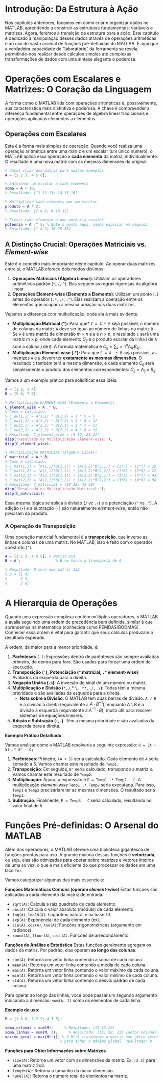 # Introdução: Da Estrutura à Ação

Nos capítulos anteriores, focamos em como criar e organizar dados no MATLAB, aprendendo a construir as estruturas fundamentais: variáveis e matrizes. Agora, faremos a transição da estrutura para a ação. Este capítulo é dedicado à manipulação desses dados através de operações aritméticas e ao uso do vasto arsenal de funções pré-definidas do MATLAB. É aqui que a verdadeira capacidade de “laboratório” da ferramenta se revela, permitindo-nos realizar desde cálculos simples até complexas transformações de dados com uma sintaxe elegante e poderosa.

# Operações com Escalares e Matrizes: O Coração da Linguagem

A forma como o MATLAB lida com operações aritméticas é, possivelmente, sua característica mais distintiva e poderosa. A chave é compreender a diferença fundamental entre operações de álgebra linear tradicionais e operações aplicadas elementos a elementos.

## Operações com Escalares

Esta é a forma mais simples de operação. Quando você realiza uma operação aritmética entre uma matriz e um escalar (um único número), o MATLAB aplica essa operação a **cada elemento** da matriz, individualmente. O resultado é uma nova matriz com as mesmas dimensões da original.

```matlab
% Vamos criar uma matriz para nossos exemplos
A = [1 2 3; 4 5 6];

% Adicionar um escalar a cada elemento
soma = A + 10;
% Resultado: [11 12 13; 14 15 16]

% Multiplicar cada elemento por um escalar
produto = A * 2;
% Resultado: [2 4 6; 8 10 12]

% Elevar cada elemento a uma potência escalar
potencia = A .^ 2; % Note o ponto aqui, vamos explicar em seguida
% Resultado: [1 4 9; 16 25 36]
```

## A Distinção Crucial: Operações Matriciais vs. *Element-wise*

Este é o conceito mais importante deste capítulo. Ao operar duas matrizes entre si, o MATLAB oferece dois modos distintos:

1. **Operações Matriciais (Álgebra Linear)**: Utilizam os operadores aritméticos padrão (`*`, `/`, `^`). Elas seguem as regras rigorosas da álgebra linear.
2. **Operações Element-wise (Elemento a Elemento)**: Utilizam um ponto (`.`) antes do operador (`.*`, `./`, `.^`). Elas realizam a operação entre os elementos que ocupam a mesma posição nas duas matrizes.

Vejamos a diferença com multiplicação, onde ela é mais evidente.

- **Multiplicação Matricial (*):** Para que* `C = A * B` seja possível, o número de colunas da matriz `A` deve ser igual ao número de linhas da matriz `B`. Se `A` é uma matriz de dimensão $m \times n$ e `B` é $n \times p$, o resultado `C` será uma matriz $m \times p$, onde cada elemento $C_{ij}$ é o produto escalar da linha $i$ de `A` com a coluna $j$ de `B`. A fórmula matemática é $C_{ij}=\sum_k=1^nA_{ik}B_{kj}$.
- **Multiplicação Element-wise (.*):** Para que `C = A .* B` seja possível, as matrizes `A` e `B` devem ter **exatamente as mesmas dimensões**. O resultado `C` também terá a mesma dimensão, e cada elemento $C_{ij}$ será simplesmente o produto dos elementos correspondentes: $C_{ij}=A_{ij}\times B_{ij}$.

Vamos a um exemplo prático para solidificar essa ideia.

```matlab
A = [1 2; 3 4];
B = [5 6; 7 8];

% Multiplicação ELEMENT-WISE (Elemento a Elemento)
C_element_wise = A .* B;
% Como é calculado:
% C_ew(1,1) = A(1,1) * B(1,1) = 1 * 5 = 5
% C_ew(1,2) = A(1,2) * B(1,2) = 2 * 6 = 12
% C_ew(2,1) = A(2,1) * B(2,1) = 3 * 7 = 21
% C_ew(2,2) = A(2,2) * B(2,2) = 4 * 8 = 32
% Resultado: C_element_wise = [5 12; 21 32]
disp('Resultado da Multiplicação Element-wise:');
disp(C_element_wise);

% Multiplicação MATRICIAL (Álgebra Linear)
C_matricial = A * B;
% Como é calculado:
% C_mat(1,1) = (A(1,1)*B(1,1)) + (A(1,2)*B(2,1)) = (1*5) + (2*7) = 19
% C_mat(1,2) = (A(1,1)*B(1,2)) + (A(1,2)*B(2,2)) = (1*6) + (2*8) = 22
% C_mat(2,1) = (A(2,1)*B(1,1)) + (A(2,2)*B(2,1)) = (3*5) + (4*7) = 43
% C_mat(2,2) = (A(2,1)*B(1,2)) + (A(2,2)*B(2,2)) = (3*6) + (4*8) = 50
% Resultado: C_matricial = [19 22; 43 50]
disp('Resultado da Multiplicação Matricial:');
disp(C_matricial);
```

Essa mesma lógica se aplica à divisão (`/` vc `./`) e à potenciação (`^` vs `.^`). A adição (`+`) e a subtração (`-`) são naturalmente *element-wise*, então não precisam do produto.

### A Operação de Transposição

Uma operação matricial fundamental é a **transposição**, que inverse as linhas e colunas de uma matriz. No MATLAB, isso é feito com o operador apóstrofo (`’`).

```matlab
A = [1 2 3; 4 5 6]; % Matriz 2x3
B = A';                % B se torna a transposta de A

% Resultado: B será uma matriz 3x2
% B = [1 4; 
%      2 5; 
%      3 6]
```

# A Hierarquia de Operações

Quando uma expressão complexa contém múltiplos operadores, o MATLAB a avalia seguindo uma ordem de precedência bem definida, similar à que aprendemos na matemática (conhecida como PEMDAS/BODMAS). Conhecer essa ordem é vital para garantir que seus cálculos produzam o resultado esperado.

A ordem, da maior para a menor prioridade, é:

1. **Parênteses** `( )`: Expressões dentro de parênteses são sempre avaliadas primeiro, de dentro para fora. São usados para forçar uma ordem de execução.
2. **Transposição** **(**`’`**),** **Potenciação (`^` matricial, `.^` element-wise)**: Avaliados da esquerda para a direita.
3. **Negação Unária (**`-A`**)**: A inversão de sinal de um número ou matriz.
4. **Multiplicação e Divisão (**`*`***,** `/`**,** `\`**,** `.**`**,** `./`**,** `.\`**)**: Todas têm a mesma prioridade e são avaliadas da esquerda para a direita.
    - **Nota sobre a Divisão**: O MATLAB tem duas barras de divisão. `A / B` é a divisão à direita (equivalente a $A \cdot B^{-1}$), enquanto A \ B é a divisão à esquerda (equivalente a $A^{-1} \cdot B$), muito útil para resolver sistemas de equações lineares.
5. **Adição e Subtração (**`+`**,**`-`**)**: Têm a mesma prioridade e são avaliadas da esquerda para a direita.

**Exemplo Prático Detalhado:**

Vamos analisar como o MATLAB resolveria a seguinte expressão: `R = (A + 5) .* B' - C;`

1. **Parênteses**: Primeiro, `(A + 5)` seria calculado. Cada elemento de `A` seria somado a 5. Vamos chamar este resultado de `Temp1`.
2. **Transposição**: Em seguida, `B'` seria calculado, transpondo a matriz `B`. Vamos chamar este resultado de `Temp2`.
3. **Multiplicação**: Agora, a expressão é `R = Temp1 .* Temp2 - C`. A multiplicação *element-wise* `Temp1 .* Temp2` seria executada. Para isso, `Temp1` e `Temp2` precisariam ter as mesmas dimensões. O resultado seria `Temp3`.
4. **Subtração**: Finalmente, `R = Temp3 - C` seria calculado, resultando no valor final de `R`.

# Funções Pré-definidas: O Arsenal do MATLAB

Além dos operadores, o MATLAB oferece uma biblioteca gigantesca de funções prontas para uso. A grande maioria dessas funções é **vetorizada**, ou seja, elas são otimizadas para operar sobre matrizes e vetores inteiros de uma só vez, o que é mais eficiente do que processar os dados em uma laço `for`.

Vamos categorizar algumas das mais essenciais:

**Funções Matemáticas Comuns (operam *element-wise*)**
Estas funções são aplicadas a cada elemento da matriz de entrada.

- `sqrt(A)`: Calcula a raiz quadrada de cada elemento.
- `abs(A)`: Calcula o valor absoluto (módulo) de cada elemento.
- `log(A)`, `log10(A)`: Logaritmo natural e na base 10.
- `exp(A)`: Exponencial de cada elemento (ex).
- `sin(A)`, `cos(A)`, `tan(A)`: Funções trigonométricas (argumento em radianos).
- `round(A)`, `floor(A)`, `ceil(A)`: Funções de arredondamento.

**Funções de Análise e Estatística**
Estas funções geralmente agregam os dados da matriz. Por padrão, elas operam **ao longo das colunas**.

- `sum(A)`: Retorna um vetor linha contendo a soma de cada coluna.
- `mean(A)`: Retorna um vetor linha contendo a média de cada coluna.
- `max(A)`: Retorna um vetor linha contendo o valor máximo de cada coluna.
- `min(A)`: Retorna um vetor linha contendo o valor mínimo de cada coluna.
- `std(A)`: Retorna um vetor linha contendo o desvio padrão de cada coluna.

Para operar ao longo das linhas, você pode passar um segundo argumento indicando a dimensão: `sum(A, 2)` soma os elementos de cada linha.

**Exemplo de uso:**

```matlab
M = [1 8 6; 7 2 9; 4 3 5];

soma_colunas = sum(M);     % Resultado: [12 13 20]
soma_linhas = sum(M, 2);     % Resultado: [15; 18; 12] (vetor coluna)
maximo_geral = max(M(:)); % O M(:) transforma a matriz num único vetor coluna
                         % para achar o máximo global. Resultado: 9
```

**Funções para Obter Informações sobre Matrizes**

- `size(A)`: Retorna um vetor com as dimensões da matriz. Ex: `[2 3]` para uma matriz 2x3.
- `length(A)`: Retorna o tamanho da maior dimensão.
- `numel(A)`: Retorna o número total de elementos na matriz.
